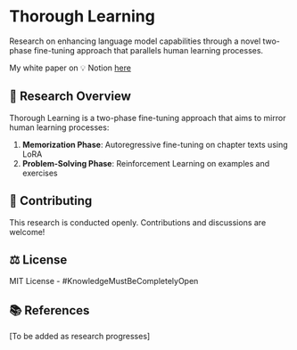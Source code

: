 # Thorough Learning

Research on enhancing language model capabilities through a novel two-phase fine-tuning approach that parallels human learning processes.

My white paper on 💡 Notion [here](https://www.notion.so/Thorough-Learning-1a874b2efdb7804dab67d7076e52ec76?pvs=4)

## 🎯 Research Overview

Thorough Learning is a two-phase fine-tuning approach that aims to mirror human learning processes:

1. **Memorization Phase**: Autoregressive fine-tuning on chapter texts using LoRA
2. **Problem-Solving Phase**: Reinforcement Learning on examples and exercises

## 🤝 Contributing

This research is conducted openly. Contributions and discussions are welcome!

## ⚖️ License

MIT License - #KnowledgeMustBeCompletelyOpen

## 📚 References

[To be added as research progresses]
